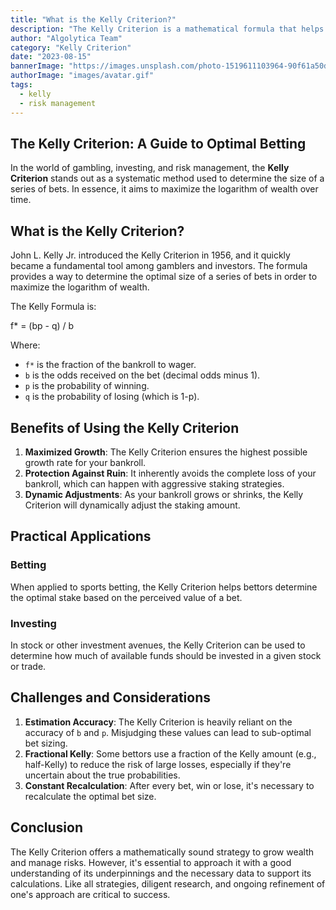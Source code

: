 ```yaml
---
title: "What is the Kelly Criterion?"
description: "The Kelly Criterion is a mathematical formula that helps bettors determine the optimal amount to stake on a bet."
author: "Algolytica Team"
category: "Kelly Criterion"
date: "2023-08-15"
bannerImage: "https://images.unsplash.com/photo-1519611103964-90f61a50d3e6?ixlib=rb-4.0.3&ixid=MnwxMjA3fDB8MHxwaG90by1wYWdlfHx8fGVufDB8fHx8&auto=format&fit=crop&w=1168&q=80"
authorImage: "images/avatar.gif"
tags:
  - kelly
  - risk management
---
```


## The Kelly Criterion: A Guide to Optimal Betting

In the world of gambling, investing, and risk management, the **Kelly Criterion** stands out as a systematic method used to determine the size of a series of bets. In essence, it aims to maximize the logarithm of wealth over time.

## What is the Kelly Criterion?

John L. Kelly Jr. introduced the Kelly Criterion in 1956, and it quickly became a fundamental tool among gamblers and investors. The formula provides a way to determine the optimal size of a series of bets in order to maximize the logarithm of wealth.

The Kelly Formula is:

f\* = (bp - q) / b

Where:

- `f*` is the fraction of the bankroll to wager.
- `b` is the odds received on the bet (decimal odds minus 1).
- `p` is the probability of winning.
- `q` is the probability of losing (which is 1-p).

## Benefits of Using the Kelly Criterion

1. **Maximized Growth**: The Kelly Criterion ensures the highest possible growth rate for your bankroll.
2. **Protection Against Ruin**: It inherently avoids the complete loss of your bankroll, which can happen with aggressive staking strategies.
3. **Dynamic Adjustments**: As your bankroll grows or shrinks, the Kelly Criterion will dynamically adjust the staking amount.

## Practical Applications

### Betting

When applied to sports betting, the Kelly Criterion helps bettors determine the optimal stake based on the perceived value of a bet.

### Investing

In stock or other investment avenues, the Kelly Criterion can be used to determine how much of available funds should be invested in a given stock or trade.

## Challenges and Considerations

1. **Estimation Accuracy**: The Kelly Criterion is heavily reliant on the accuracy of `b` and `p`. Misjudging these values can lead to sub-optimal bet sizing.
2. **Fractional Kelly**: Some bettors use a fraction of the Kelly amount (e.g., half-Kelly) to reduce the risk of large losses, especially if they're uncertain about the true probabilities.
3. **Constant Recalculation**: After every bet, win or lose, it's necessary to recalculate the optimal bet size.

## Conclusion

The Kelly Criterion offers a mathematically sound strategy to grow wealth and manage risks. However, it's essential to approach it with a good understanding of its underpinnings and the necessary data to support its calculations. Like all strategies, diligent research, and ongoing refinement of one's approach are critical to success.
